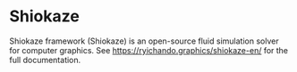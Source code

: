 # Shiokaze
Shiokaze framework (Shiokaze) is an open-source fluid simulation solver for computer graphics. See https://ryichando.graphics/shiokaze-en/ for the full documentation.

